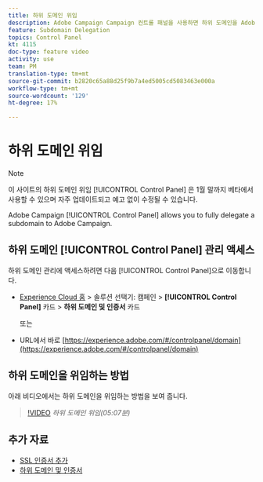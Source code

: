 ```yaml
---
title: 하위 도메인 위임
description: Adobe Campaign Campaign 컨트롤 패널을 사용하면 하위 도메인을 Adobe Campaign에 완전히 위임할 수 있습니다. 이렇게 하려면 아래 단계를 수행합니다.
feature: Subdomain Delegation
topics: Control Panel
kt: 4115
doc-type: feature video
activity: use
team: PM
translation-type: tm+mt
source-git-commit: b2820c65a88d25f9b7a4ed5005cd5083463e000a
workflow-type: tm+mt
source-wordcount: '129'
ht-degree: 17%

---
```



# 하위 도메인 위임

>[!NOTE]
>
>이 사이트의 하위 도메인 위임 [!UICONTROL Control Panel] 은 1월 말까지 베타에서 사용할 수 있으며 자주 업데이트되고 예고 없이 수정될 수 있습니다.

Adobe Campaign [!UICONTROL Control Panel] allows you to fully delegate a subdomain to Adobe Campaign.

## 하위 도메인 [!UICONTROL Control Panel] 관리 액세스

하위 도메인 관리에 액세스하려면 다음 [!UICONTROL Control Panel]으로 이동합니다.

* [Experience Cloud 홈](https://experience.adobe.com/#/home) > 솔루션 선택기: 캠페인 > **[!UICONTROL Control Panel]** 카드 > **하위 도메인 및 인증서** 카드

   또는
* URL에서 바로 [https://experience.adobe.com/#/controlpanel/domain](https://experience.adobe.com/#/controlpanel/domain)

## 하위 도메인을 위임하는 방법

아래 비디오에서는 하위 도메인을 위임하는 방법을 보여 줍니다.

>[!VIDEO](https://video.tv.adobe.com/v/31390?quality=12)
*하위 도메인 위임(05:07분)*

## 추가 자료

* [SSL 인증서 추가](/help/acc/monitoring-campaign-classic/control-panel/adding-ssl-certificates.md)
* [하위 도메인 및 인증서](https://docs.adobe.com/content/help/ko-KR/control-panel/using/subdomains-and-certificates/renewing-subdomain-certificate.html)
